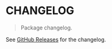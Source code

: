 # CHANGELOG

> Package changelog.

See [GitHub Releases](https://github.com/stdlib-js/datasets-berndt-cps-wages-1985/releases) for the changelog.